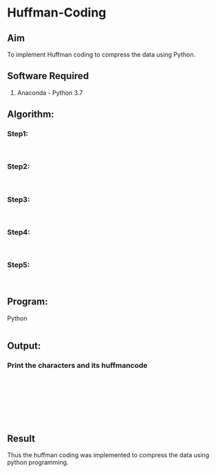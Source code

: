# Huffman-Coding
## Aim
To implement Huffman coding to compress the data using Python.

## Software Required
1. Anaconda - Python 3.7

## Algorithm:
### Step1:
<br>


### Step2:
<br>

### Step3:
<br>

### Step4:
<br>

### Step5:
<br>

 
## Program:

 Python

```

```


## Output:

### Print the characters and its huffmancode
<br>
<br>
<br>
<br>
<br>
<br>



## Result
Thus the huffman coding was implemented to compress the data using python programming.
